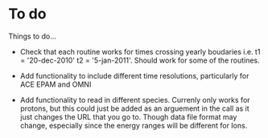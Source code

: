 # To do

Things to do...

- Check that each routine works for times crossing yearly boudaries i.e. t1 = '20-dec-2010' t2 = '5-jan-2011'. Should work for some of the routines.

- Add functionality to include different time resolutions, particularly for ACE EPAM and OMNI

- Add functionality to read in different species. Currenly only works for protons, but this could just be added as an arguement in the call as it just changes the URL that you go to. Though data file format may change, especially since the energy ranges will be different for Ions. 



